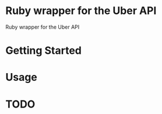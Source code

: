 Ruby wrapper for the Uber API
====

Ruby wrapper for the Uber API

Getting Started
====

Usage
====

TODO
====
